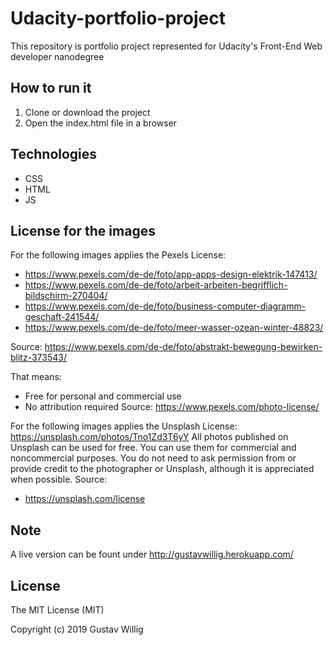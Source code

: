 # Udacity-portfolio-project
This repository is portfolio project represented for Udacity's Front-End Web developer nanodegree

## How to run it
1. Clone or download the project
2. Open the index.html file in a browser 

## Technologies
* CSS
* HTML
* JS
## License for the images
For the following images applies the Pexels License:
* https://www.pexels.com/de-de/foto/app-apps-design-elektrik-147413/  &nbsp;
* https://www.pexels.com/de-de/foto/arbeit-arbeiten-begrifflich-bildschirm-270404/
* https://www.pexels.com/de-de/foto/business-computer-diagramm-geschaft-241544/
* https://www.pexels.com/de-de/foto/meer-wasser-ozean-winter-48823/

Source: https://www.pexels.com/de-de/foto/abstrakt-bewegung-bewirken-blitz-373543/

That means:
 * Free for personal and commercial use
 * No attribution required
 Source: https://www.pexels.com/photo-license/ 
 
 For the following images applies the Unsplash License:
 https://unsplash.com/photos/Tno1Zd3T6yY
 All photos published on Unsplash can be used for free. 
 You can use them for commercial and noncommercial purposes. 
 You do not need to ask permission from or provide credit to 
 the photographer or Unsplash, although it is appreciated when possible.
 Source: 
 * https://unsplash.com/license

## Note
A live version can be fount under http://gustavwillig.herokuapp.com/

## License
The MIT License (MIT)

Copyright (c) 2019 Gustav Willig
